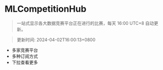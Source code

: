 # MLCompetitionHub

> 一站式显示各大数据竞赛平台正在进行的比赛，每天 16:00 UTC+8 自动更新。
  
> 更新时间: 2024-04-02T16:00:13+0800 

* 多家竞赛平台
* 多种订阅方式
* 下拉查看更多
